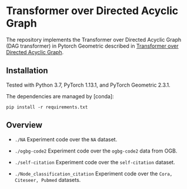 # Transformer over Directed Acyclic Graph 

The repository implements the Transformer over Directed Acyclic Graph (DAG transformer) in Pytorch Geometric described in [Transformer over Directed Acyclic Graph](https://arxiv.org/abs/2210.13148).

## Installation
Tested with Python 3.7, PyTorch 1.13.1, and PyTorch Geometric 2.3.1.

The dependencies are managed by [conda]:

```
pip install -r requirements.txt
```

## Overview

* `./NA` Experiment code over the `NA` dataset. 

* `./ogbg-code2` Experiment code over the `ogbg-code2` data from OGB. 

* `./self-citation` Experiment code over the `self-citation` dataset.

* `./Node_classification_citation` Experiment code over the `Cora, Citeseer, Pubmed` datasets.

